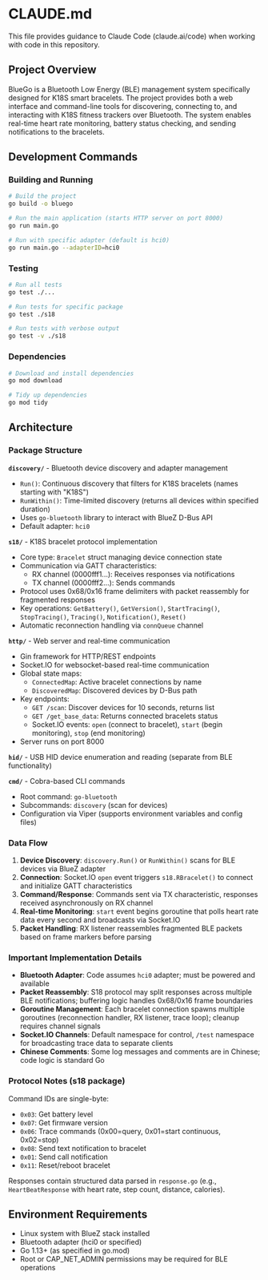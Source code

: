# CLAUDE.md

This file provides guidance to Claude Code (claude.ai/code) when working with code in this repository.

## Project Overview

BlueGo is a Bluetooth Low Energy (BLE) management system specifically designed for K18S smart bracelets. The project provides both a web interface and command-line tools for discovering, connecting to, and interacting with K18S fitness trackers over Bluetooth. The system enables real-time heart rate monitoring, battery status checking, and sending notifications to the bracelets.

## Development Commands

### Building and Running
```bash
# Build the project
go build -o bluego

# Run the main application (starts HTTP server on port 8000)
go run main.go

# Run with specific adapter (default is hci0)
go run main.go --adapterID=hci0
```

### Testing
```bash
# Run all tests
go test ./...

# Run tests for specific package
go test ./s18

# Run tests with verbose output
go test -v ./s18
```

### Dependencies
```bash
# Download and install dependencies
go mod download

# Tidy up dependencies
go mod tidy
```

## Architecture

### Package Structure

**`discovery/`** - Bluetooth device discovery and adapter management
- `Run()`: Continuous discovery that filters for K18S bracelets (names starting with "K18S")
- `RunWithin()`: Time-limited discovery (returns all devices within specified duration)
- Uses `go-bluetooth` library to interact with BlueZ D-Bus API
- Default adapter: `hci0`

**`s18/`** - K18S bracelet protocol implementation
- Core type: `Bracelet` struct managing device connection state
- Communication via GATT characteristics:
  - RX channel (0000fff1...): Receives responses via notifications
  - TX channel (0000fff2...): Sends commands
- Protocol uses 0x68/0x16 frame delimiters with packet reassembly for fragmented responses
- Key operations: `GetBattery()`, `GetVersion()`, `StartTracing()`, `StopTracing()`, `Tracing()`, `Notification()`, `Reset()`
- Automatic reconnection handling via `connQueue` channel

**`http/`** - Web server and real-time communication
- Gin framework for HTTP/REST endpoints
- Socket.IO for websocket-based real-time communication
- Global state maps:
  - `ConnectedMap`: Active bracelet connections by name
  - `DiscoveredMap`: Discovered devices by D-Bus path
- Key endpoints:
  - `GET /scan`: Discover devices for 10 seconds, returns list
  - `GET /get_base_data`: Returns connected bracelets status
  - Socket.IO events: `open` (connect to bracelet), `start` (begin monitoring), `stop` (end monitoring)
- Server runs on port 8000

**`hid/`** - USB HID device enumeration and reading (separate from BLE functionality)

**`cmd/`** - Cobra-based CLI commands
- Root command: `go-bluetooth`
- Subcommands: `discovery` (scan for devices)
- Configuration via Viper (supports environment variables and config files)

### Data Flow

1. **Device Discovery**: `discovery.Run()` or `RunWithin()` scans for BLE devices via BlueZ adapter
2. **Connection**: Socket.IO `open` event triggers `s18.RBracelet()` to connect and initialize GATT characteristics
3. **Command/Response**: Commands sent via TX characteristic, responses received asynchronously on RX channel
4. **Real-time Monitoring**: `start` event begins goroutine that polls heart rate data every second and broadcasts via Socket.IO
5. **Packet Handling**: RX listener reassembles fragmented BLE packets based on frame markers before parsing

### Important Implementation Details

- **Bluetooth Adapter**: Code assumes `hci0` adapter; must be powered and available
- **Packet Reassembly**: S18 protocol may split responses across multiple BLE notifications; buffering logic handles 0x68/0x16 frame boundaries
- **Goroutine Management**: Each bracelet connection spawns multiple goroutines (reconnection handler, RX listener, trace loop); cleanup requires channel signals
- **Socket.IO Channels**: Default namespace for control, `/test` namespace for broadcasting trace data to separate clients
- **Chinese Comments**: Some log messages and comments are in Chinese; code logic is standard Go

### Protocol Notes (s18 package)

Command IDs are single-byte:
- `0x03`: Get battery level
- `0x07`: Get firmware version
- `0x06`: Trace commands (0x00=query, 0x01=start continuous, 0x02=stop)
- `0x08`: Send text notification to bracelet
- `0x01`: Send call notification
- `0x11`: Reset/reboot bracelet

Responses contain structured data parsed in `response.go` (e.g., `HeartBeatResponse` with heart rate, step count, distance, calories).

## Environment Requirements

- Linux system with BlueZ stack installed
- Bluetooth adapter (hci0 or specified)
- Go 1.13+ (as specified in go.mod)
- Root or CAP_NET_ADMIN permissions may be required for BLE operations
